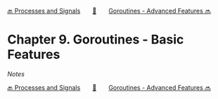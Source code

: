 [🔙 Processes and Signals][previous-chapter]&nbsp;&nbsp;&nbsp;&nbsp;&nbsp;&nbsp;&nbsp;[🏡][readme]&nbsp;&nbsp;&nbsp;&nbsp;&nbsp;&nbsp;&nbsp;[Goroutines - Advanced Features 🔜][upcoming-chapter]

# Chapter 9. Goroutines - Basic Features

_Notes_

[🔙 Processes and Signals][previous-chapter]&nbsp;&nbsp;&nbsp;&nbsp;&nbsp;&nbsp;&nbsp;[🏡][readme]&nbsp;&nbsp;&nbsp;&nbsp;&nbsp;&nbsp;&nbsp;[Goroutines - Advanced Features 🔜][upcoming-chapter]

[readme]: README.md
[previous-chapter]: ch08-processes-and-signals.md
[upcoming-chapter]: ch10-goroutines-advanced-features.md